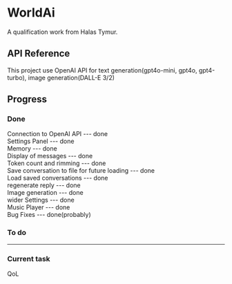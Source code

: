 
# WorldAi

A qualification work from Halas Tymur. 

## API Reference

This project use OpenAI API for text generation(gpt4o-mini, gpt4o, gpt4-turbo), image generation(DALL-E 3/2)

## Progress

### Done
Connection to OpenAI API --- done \
Settings Panel --- done \
Memory --- done \
Display of messages --- done \
Token count and rimming --- done \
Save conversation to file for future loading --- done \
Load saved conversations --- done \
regenerate reply --- done \
Image generation --- done \
wider Settings --- done \
Music Player --- done \
Bug Fixes --- done(probably)
### To do
---
### Current task
QoL
